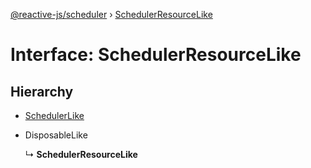 [@reactive-js/scheduler](../README.md) › [SchedulerResourceLike](schedulerresourcelike.md)

# Interface: SchedulerResourceLike

## Hierarchy

* [SchedulerLike](schedulerlike.md)

* DisposableLike

  ↳ **SchedulerResourceLike**
